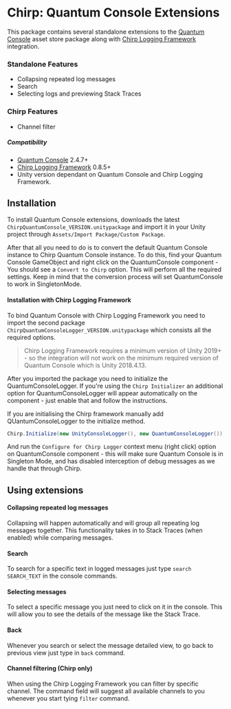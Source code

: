 # Chirp: Quantum Console Extensions
This package contains several standalone extensions to the [Quantum Console](https://assetstore.unity.com/packages/tools/utilities/quantum-console-128881) asset store package along with [Chirp Logging Framework](https://github.com/JakubSlaby/Chirp) integration.
### Standalone Features
- Collapsing repeated log messages
- Search
- Selecting logs and previewing Stack Traces

### Chirp Features
- Channel filter


##### Compatibility
- [Quantum Console](https://assetstore.unity.com/packages/tools/utilities/quantum-console-128881) 2.4.7+
- [Chirp Logging Framework](https://github.com/JakubSlaby/Chirp) 0.8.5+
- Unity version dependant on Quantum Console and Chirp Logging Framework.

## Installation
To install Quantum Console extensions, downloads the latest `ChirpQuantumConsole_VERSION.unitypackage` and import it in your Unity project through `Assets/Import Package/Custom Package`.

After that all you need to do is to convert the default Quantum Console instance to Chirp Quantum Console instance. To do this, find your Quantum Console GameObject and right click on the QuantumConsole component - You should see a `Convert to Chirp` option. This will perform all the required settings.
Keep in mind that the conversion process will set QuantumConsole to work in SingletonMode.

#### Installation with Chirp Logging Framework
To bind Quantum Console with Chirp Logging Framework you need to import the second package `ChirpQuantumConsoleLogger_VERSION.unitypackage` which consists all the required options.

> Chirp Logging Framework requires a minimum version of Unity 2019+ - so the integration will not work on the minimum required version of Quantum Console which is Unity 2018.4.13.

After you imported the package you need to initialize the QuantumConsoleLogger.
If you're using the `Chirp Initializer` an additional option for QuantumConsoleLogger will appear automatically on the component - just enable that and follow the instructions.

If you are initialising the Chirp framework manually add QUantumConsoleLogger to the initialize method.
```csharp
Chirp.Initialize(new UnityConsoleLogger(), new QuantumConsoleLogger());
```
And run the `Configure for Chirp Logger` context menu (right click) option on QuantumConsole component - this will make sure Quantum Console is in Singleton Mode, and has disabled interception of debug messages as we handle that through Chirp.

## Using extensions
#### Collapsing repeated log messages
Collapsing will happen automatically and will group all repeating log messages together.
This functionality takes in to Stack Traces (when enabled) while comparing messages.
#### Search
To search for a specific text in logged messages just type `search SEARCH_TEXT` in the console commands.
#### Selecting messages
To select a specific message you just need to click on it in the console.
This will allow you to see the details of the message like the Stack Trace.
#### Back
Whenever you search or select the message detailed view, to go back to previous view just type in `back` command.
#### Channel filtering (Chirp only)
When using the Chirp Logging Framework you can filter by specific channel. The command field will suggest all available channels to you whenever you start tying `filter` command.
